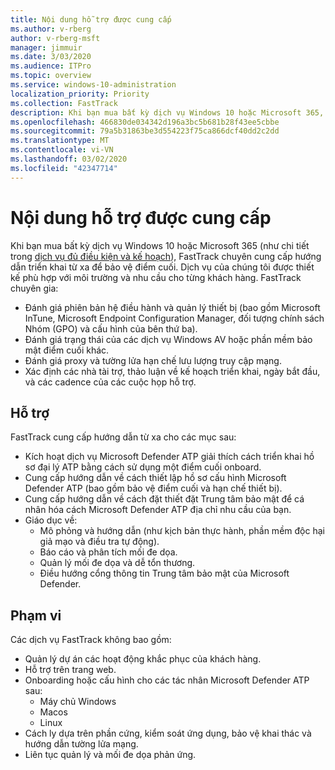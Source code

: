 ```yaml
---
title: Nội dung hỗ trợ được cung cấp
ms.author: v-rberg
author: v-rberg-msft
manager: jimmuir
ms.date: 3/03/2020
ms.audience: ITPro
ms.topic: overview
ms.service: windows-10-administration
localization_priority: Priority
ms.collection: FastTrack
description: Khi bạn mua bất kỳ dịch vụ Windows 10 hoặc Microsoft 365, FastTrack chuyên gia cung cấp hướng dẫn triển khai từ xa để bảo vệ điểm cuối. Dịch vụ của chúng tôi được thiết kế phù hợp với môi trường và nhu cầu cho từng khách hàng.
ms.openlocfilehash: 466830de034342d196a3bc5b681b28f43ee5cbbe
ms.sourcegitcommit: 79a5b31863be3d554223f75ca866dcf40dd2c2dd
ms.translationtype: MT
ms.contentlocale: vi-VN
ms.lasthandoff: 03/02/2020
ms.locfileid: "42347714"
---
```

# <a name="assistance-offered"></a>Nội dung hỗ trợ được cung cấp  

Khi bạn mua bất kỳ dịch vụ Windows 10 hoặc Microsoft 365 (như chi tiết trong [dịch vụ đủ điều kiện và kế hoạch](M365-eligible-services-and-plans.md)), FastTrack chuyên cung cấp hướng dẫn triển khai từ xa để bảo vệ điểm cuối. Dịch vụ của chúng tôi được thiết kế phù hợp với môi trường và nhu cầu cho từng khách hàng. FastTrack chuyên gia:
- Đánh giá phiên bản hệ điều hành và quản lý thiết bị (bao gồm Microsoft InTune, Microsoft Endpoint Configuration Manager, đối tượng chính sách Nhóm (GPO) và cấu hình của bên thứ ba).
- Đánh giá trạng thái của các dịch vụ Windows AV hoặc phần mềm bảo mật điểm cuối khác.
- Đánh giá proxy và tường lửa hạn chế lưu lượng truy cập mạng.
- Xác định các nhà tài trợ, thảo luận về kế hoạch triển khai, ngày bắt đầu, và các cadence của các cuộc họp hỗ trợ.

## <a name="assistance"></a>Hỗ trợ

FastTrack cung cấp hướng dẫn từ xa cho các mục sau:
- Kích hoạt dịch vụ Microsoft Defender ATP giải thích cách triển khai hồ sơ đại lý ATP bằng cách sử dụng một điểm cuối onboard.
- Cung cấp hướng dẫn về cách thiết lập hồ sơ cấu hình Microsoft Defender ATP (bao gồm bảo vệ điểm cuối và hạn chế thiết bị).
- Cung cấp hướng dẫn về cách đặt thiết đặt Trung tâm bảo mật để cá nhân hóa cách Microsoft Defender ATP địa chỉ nhu cầu của bạn.
- Giáo dục về:
    - Mô phỏng và hướng dẫn (như kịch bản thực hành, phần mềm độc hại giả mạo và điều tra tự động).
    - Báo cáo và phân tích mối đe dọa.
    - Quản lý mối đe dọa và dễ tổn thương.
    - Điều hướng cổng thông tin Trung tâm bảo mật của Microsoft Defender.

## <a name="out-of-scope"></a>Phạm vi

Các dịch vụ FastTrack không bao gồm:
- Quản lý dự án các hoạt động khắc phục của khách hàng.
- Hỗ trợ trên trang web.
- Onboarding hoặc cấu hình cho các tác nhân Microsoft Defender ATP sau:
   - Máy chủ Windows
   - Macos
   - Linux
- Cách ly dựa trên phần cứng, kiểm soát ứng dụng, bảo vệ khai thác và hướng dẫn tường lửa mạng.
- Liên tục quản lý và mối đe dọa phản ứng.

